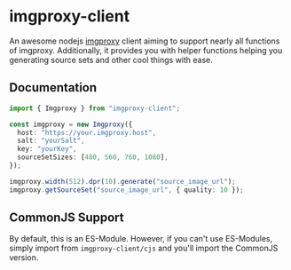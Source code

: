 # imgproxy-client

An awesome nodejs [imgproxy](https://github.com/darthsim/imgproxy) client aiming to support nearly all functions of imgproxy.
Additionally, it provides you with helper functions helping you generating source sets and other cool things with ease.

## Documentation

```typescript
import { Imgproxy } from "imgproxy-client";

const imgproxy = new Imgproxy({
  host: "https://your.imgproxy.host",
  salt: "yourSalt",
  key: "yourKey",
  sourceSetSizes: [480, 560, 760, 1080],
});

imgproxy.width(512).dpr(10).generate("source_image_url");
imgproxy.getSourceSet("source_image_url", { quality: 10 });
```

## CommonJS Support

By default, this is an ES-Module. However, if you can't use ES-Modules, simply import from `imgproxy-client/cjs` and you'll import the CommonJS version.
